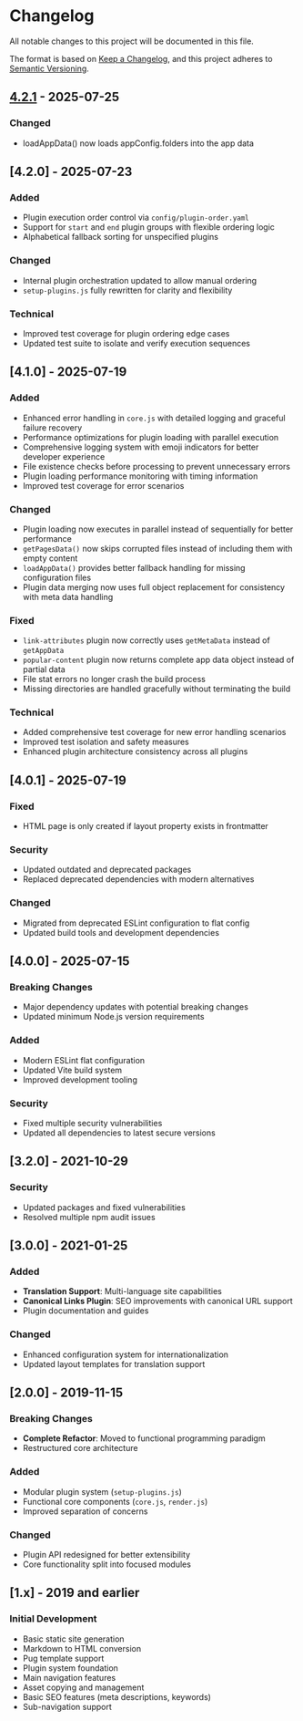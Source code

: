 # Changelog

All notable changes to this project will be documented in this file.

The format is based on [Keep a Changelog](https://keepachangelog.com/en/1.0.0/),
and this project adheres to [Semantic Versioning](https://semver.org/spec/v2.0.0.html).


## [4.2.1] - 2025-07-25

### Changed
  - loadAppData() now loads appConfig.folders into the app data


## [4.2.0] - 2025-07-23

### Added

- Plugin execution order control via `config/plugin-order.yaml`
- Support for `start` and `end` plugin groups with flexible ordering logic
- Alphabetical fallback sorting for unspecified plugins

### Changed

- Internal plugin orchestration updated to allow manual ordering
- `setup-plugins.js` fully rewritten for clarity and flexibility

### Technical

- Improved test coverage for plugin ordering edge cases
- Updated test suite to isolate and verify execution sequences


## [4.1.0] - 2025-07-19

### Added

-   Enhanced error handling in `core.js` with detailed logging and graceful failure recovery
-   Performance optimizations for plugin loading with parallel execution
-   Comprehensive logging system with emoji indicators for better developer experience
-   File existence checks before processing to prevent unnecessary errors
-   Plugin loading performance monitoring with timing information
-   Improved test coverage for error scenarios

### Changed

-   Plugin loading now executes in parallel instead of sequentially for better performance
-   `getPagesData()` now skips corrupted files instead of including them with empty content
-   `loadAppData()` provides better fallback handling for missing configuration files
-   Plugin data merging now uses full object replacement for consistency with meta data handling

### Fixed

-   `link-attributes` plugin now correctly uses `getMetaData` instead of `getAppData`
-   `popular-content` plugin now returns complete app data object instead of partial data
-   File stat errors no longer crash the build process
-   Missing directories are handled gracefully without terminating the build

### Technical

-   Added comprehensive test coverage for new error handling scenarios
-   Improved test isolation and safety measures
-   Enhanced plugin architecture consistency across all plugins


## [4.0.1] - 2025-07-19

### Fixed

-   HTML page is only created if layout property exists in frontmatter

### Security

-   Updated outdated and deprecated packages
-   Replaced deprecated dependencies with modern alternatives

### Changed

-   Migrated from deprecated ESLint configuration to flat config
-   Updated build tools and development dependencies


## [4.0.0] - 2025-07-15

### Breaking Changes

-   Major dependency updates with potential breaking changes
-   Updated minimum Node.js version requirements

### Added

-   Modern ESLint flat configuration
-   Updated Vite build system
-   Improved development tooling

### Security

-   Fixed multiple security vulnerabilities
-   Updated all dependencies to latest secure versions


## [3.2.0] - 2021-10-29

### Security

-   Updated packages and fixed vulnerabilities
-   Resolved multiple npm audit issues


## [3.0.0] - 2021-01-25

### Added

-   **Translation Support**: Multi-language site capabilities
-   **Canonical Links Plugin**: SEO improvements with canonical URL support
-   Plugin documentation and guides

### Changed

-   Enhanced configuration system for internationalization
-   Updated layout templates for translation support


## [2.0.0] - 2019-11-15

### Breaking Changes

-   **Complete Refactor**: Moved to functional programming paradigm
-   Restructured core architecture

### Added

-   Modular plugin system (`setup-plugins.js`)
-   Functional core components (`core.js`, `render.js`)
-   Improved separation of concerns

### Changed

-   Plugin API redesigned for better extensibility
-   Core functionality split into focused modules


## [1.x] - 2019 and earlier

### Initial Development

-   Basic static site generation
-   Markdown to HTML conversion
-   Pug template support
-   Plugin system foundation
-   Main navigation features
-   Asset copying and management
-   Basic SEO features (meta descriptions, keywords)
-   Sub-navigation support

[4.2.1]: https://github.com/seebaermichi/nera/compare/v4.2.0...v4.2.1
